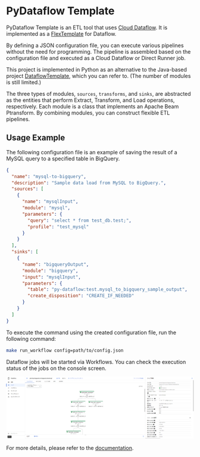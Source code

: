 # PyDataflow Template

PyDataflow Template is an ETL tool that uses [Cloud Dataflow](https://cloud.google.com/dataflow). It is implemented as a [FlexTemplate](https://cloud.google.com/dataflow/docs/guides/templates/using-flex-templates) for Dataflow.

By defining a JSON configuration file, you can execute various pipelines without the need for programming. The pipeline is assembled based on the configuration file and executed as a Cloud Dataflow or Direct Runner job.

This project is implemented in Python as an alternative to the Java-based project [DataflowTemplate](https://github.com/mercari/DataflowTemplate), which you can refer to. (The number of modules is still limited.)

The three types of modules, `sources`, `transforms`, and `sinks`, are abstracted as the entities that perform Extract, Transform, and Load operations, respectively. Each module is a class that implements an Apache Beam Ptransform. By combining modules, you can construct flexible ETL pipelines.

## Usage Example

The following configuration file is an example of saving the result of a MySQL query to a specified table in BigQuery.

```json
{
  "name": "mysql-to-bigquery",
  "description": "Sample data load from MySQL to BigQuery.",
  "sources": [
    {
      "name": "mysqlInput",
      "module": "mysql",
      "parameters": {
        "query": "select * from test_db.test;",
        "profile": "test_mysql"
      }
    }
  ],
  "sinks": [
    {
      "name": "bigqueryOutput",
      "module": "bigquery",
      "input": "mysqlInput",
      "parameters": {
        "table": "py-dataflow:test.mysql_to_bigquery_sample_output",
        "create_disposition": "CREATE_IF_NEEDED"
      }
    }
  ]
}
```

To execute the command using the created configuration file, run the following command:

```sh
make run_workflow config=path/to/config.json
```

Dataflow jobs will be started via Workflows. You can check the execution status of the jobs on the console screen.

<img src="docs/imgs/dataflow_job.png">

For more details, please refer to the [documentation](docs/README.md).
